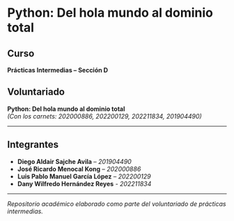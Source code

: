 #  Python: Del hola mundo al dominio total

##  Curso
**Prácticas Intermedias – Sección D**

##  Voluntariado
**Python: Del hola mundo al dominio total**  
*(Con los carnets: 202000886, 202200129, 202211834, 201904490)*

---

##  Integrantes

- **Diego Aldair Sajche Avila** – *201904490*  
- **José Ricardo Menocal Kong** – *202000886*  
- **Luis Pablo Manuel García López** – *202200129*  
- **Dany Wilfredo Hernández Reyes** - *202211834*

---

 *Repositorio académico elaborado como parte del voluntariado de prácticas intermedias.*
